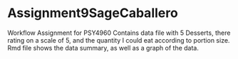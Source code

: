 # Assignment9SageCaballero
Workflow Assignment for PSY4960
Contains data file with 5 Desserts, there rating on a scale of 5, and the quantity I could eat according to portion size.
Rmd file shows the data summary, as well as a graph of the data.
